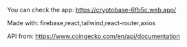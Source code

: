 You can check the app: https://cryptobase-6fb5c.web.app/

Made with: firebase,react,tailwind,react-router,axios

API from: https://www.coingecko.com/en/api/documentation

